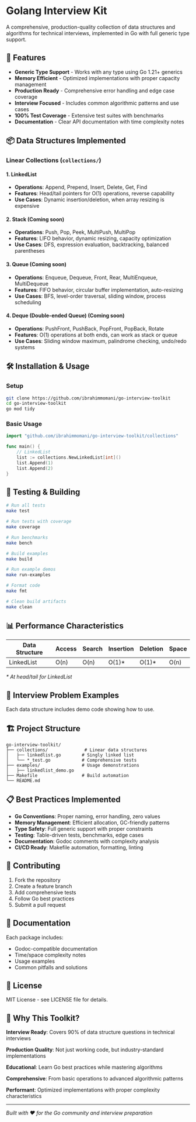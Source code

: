 # Golang Interview Kit

A comprehensive, production-quality collection of data structures and algorithms for technical interviews, implemented in Go with full generic type support.

## 🚀 Features

- **Generic Type Support** - Works with any type using Go 1.21+ generics
- **Memory Efficient** - Optimized implementations with proper capacity management
- **Production Ready** - Comprehensive error handling and edge case coverage
- **Interview Focused** - Includes common algorithmic patterns and use cases
- **100% Test Coverage** - Extensive test suites with benchmarks
- **Documentation** - Clear API documentation with time complexity notes

## 📦 Data Structures Implemented

### Linear Collections (`collections/`)

#### 1. LinkedList
- **Operations**: Append, Prepend, Insert, Delete, Get, Find
- **Features**: Head/tail pointers for O(1) operations, reverse capability
- **Use Cases**: Dynamic insertion/deletion, when array resizing is expensive

#### 2. Stack (Coming soon)
- **Operations**: Push, Pop, Peek, MultiPush, MultiPop
- **Features**: LIFO behavior, dynamic resizing, capacity optimization
- **Use Cases**: DFS, expression evaluation, backtracking, balanced parentheses

#### 3. Queue (Coming soon)
- **Operations**: Enqueue, Dequeue, Front, Rear, MultiEnqueue, MultiDequeue
- **Features**: FIFO behavior, circular buffer implementation, auto-resizing  
- **Use Cases**: BFS, level-order traversal, sliding window, process scheduling

#### 4. Deque (Double-ended Queue) (Coming soon)
- **Operations**: PushFront, PushBack, PopFront, PopBack, Rotate
- **Features**: O(1) operations at both ends, can work as stack or queue
- **Use Cases**: Sliding window maximum, palindrome checking, undo/redo systems

## 🛠 Installation & Usage

### Setup
```bash
git clone https://github.com/ibrahimmomani/go-interview-toolkit
cd go-interview-toolkit
go mod tidy
```

### Basic Usage
```go
import "github.com/ibrahimmomani/go-interview-toolkit/collections"

func main() {
    // LinkedList
    list := collections.NewLinkedList[int]()
    list.Append(1)
    list.Append(2)
}
```

## 🧪 Testing & Building

```bash
# Run all tests
make test

# Run tests with coverage
make coverage

# Run benchmarks
make bench

# Build examples
make build

# Run example demos
make run-examples

# Format code
make fmt

# Clean build artifacts
make clean
```

## 📊 Performance Characteristics

| Data Structure | Access | Search | Insertion | Deletion | Space |
|---------------|--------|--------|-----------|----------|-------|
| LinkedList    | O(n)   | O(n)   | O(1)*     | O(1)*    | O(n)  |

*\* At head/tail for LinkedList*

## 🎯 Interview Problem Examples

Each data structure includes demo code showing how to use.

## 🏗 Project Structure

```
go-interview-toolkit/
├── collections/              # Linear data structures
│   ├── linkedlist.go        # Singly linked list
│   └── *_test.go            # Comprehensive tests
├── examples/                # Usage demonstrations
│   ├── linkedlist_demo.go
├── Makefile                 # Build automation
└── README.md
```


## 📋 Best Practices Implemented

- **Go Conventions**: Proper naming, error handling, zero values
- **Memory Management**: Efficient allocation, GC-friendly patterns
- **Type Safety**: Full generic support with proper constraints
- **Testing**: Table-driven tests, benchmarks, edge cases
- **Documentation**: Godoc comments with complexity analysis
- **CI/CD Ready**: Makefile automation, formatting, linting

## 🤝 Contributing

1. Fork the repository
2. Create a feature branch
3. Add comprehensive tests
4. Follow Go best practices
5. Submit a pull request

## 📖 Documentation

Each package includes:
- Godoc-compatible documentation
- Time/space complexity notes
- Usage examples
- Common pitfalls and solutions

## 📝 License

MIT License - see LICENSE file for details.

## 🎯 Why This Toolkit?

**Interview Ready**: Covers 90% of data structure questions in technical interviews

**Production Quality**: Not just working code, but industry-standard implementations

**Educational**: Learn Go best practices while mastering algorithms

**Comprehensive**: From basic operations to advanced algorithmic patterns

**Performant**: Optimized implementations with proper complexity characteristics

---

*Built with ❤️ for the Go community and interview preparation*